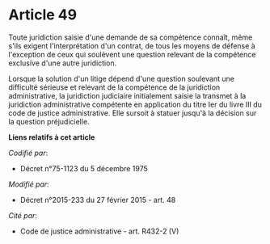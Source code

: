 # Article 49

Toute juridiction saisie d'une demande de sa compétence connaît, même s'ils exigent l'interprétation d'un contrat, de tous
les moyens de défense à l'exception de ceux qui soulèvent une question relevant de la compétence exclusive d'une autre
juridiction.

Lorsque la solution d'un litige dépend d'une question soulevant une difficulté sérieuse et relevant de la compétence de la
juridiction administrative, la juridiction judiciaire initialement saisie la transmet à la juridiction administrative
compétente en application du titre Ier du livre III du code de justice administrative. Elle sursoit à statuer jusqu'à la
décision sur la question préjudicielle.

**Liens relatifs à cet article**

_Codifié par_:

  - Décret n°75-1123 du 5 décembre 1975

_Modifié par_:

  - Décret n°2015-233 du 27 février 2015 - art. 48

_Cité par_:

  - Code de justice administrative - art. R432-2 (V)
